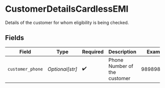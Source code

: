 # CustomerDetailsCardlessEMI

Details of the customer for whom eligibility is being checked.


## Fields

| Field                        | Type                         | Required                     | Description                  | Example                      |
| ---------------------------- | ---------------------------- | ---------------------------- | ---------------------------- | ---------------------------- |
| `customer_phone`             | *Optional[str]*              | :heavy_check_mark:           | Phone Number of the customer | 9898989898                   |